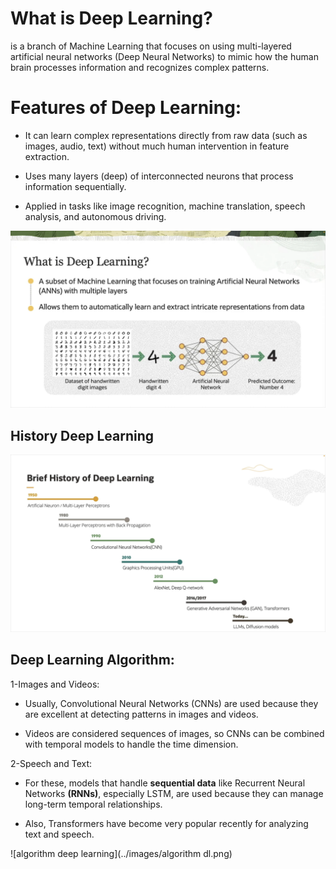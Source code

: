 # What is Deep Learning?
is a branch of Machine Learning that focuses on using multi-layered artificial neural networks (Deep Neural Networks) to mimic how the human brain processes information and recognizes complex patterns.


# Features of Deep Learning:

 * It can learn complex representations directly from raw data (such as images, audio, text) without much human intervention in feature extraction.

 * Uses many layers (deep) of interconnected neurons that process information sequentially.

 * Applied in tasks like image recognition, machine translation, speech analysis, and autonomous driving.

![deep learning](../images/deeplearning.png)



## History Deep Learning

![deep learning](../images/history_deeplearning.png)



## Deep Learning Algorithm:

1-Images and Videos:

 * Usually, Convolutional Neural Networks (CNNs) are used because they are excellent at detecting patterns in images and videos.

 * Videos are considered sequences of images, so CNNs can be combined with temporal models to handle the time dimension.

2-Speech and Text:

 * For these, models that handle **sequential data** like Recurrent Neural Networks **(RNNs)**, especially LSTM, are used because they can manage long-term temporal relationships.

 * Also, Transformers have become very popular recently for analyzing text and speech.


![algorithm deep learning](../images/algorithm dl.png)



